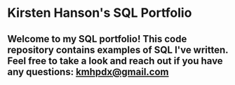 # Kirsten Hanson's SQL Portfolio

## Welcome to my SQL portfolio! This code repository contains examples of SQL I've written. Feel free to take a look and reach out if you have any questions: kmhpdx@gmail.com
